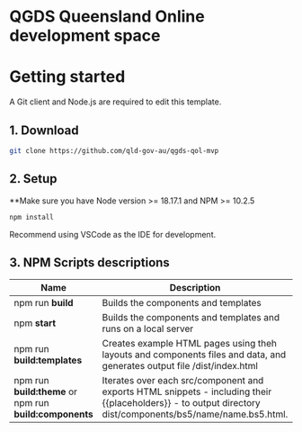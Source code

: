 # QGDS Queensland Online development space

# Getting started

A Git client and Node.js are required to edit this template.

## 1. Download

```bash
git clone https://github.com/qld-gov-au/qgds-qol-mvp
```

## 2. Setup

**Make sure you have Node version >= 18.17.1 and NPM >= 10.2.5

```bash
npm install
```

Recommend using VSCode as the IDE for development.

## 3. NPM Scripts descriptions
| Name        | Description     |
| ------------- | ------------- |
| npm run **build**  | Builds the components and templates
| npm **start**  | Builds the components and templates and runs on a local server |
| npm run **build:templates** | Creates example HTML pages using theh layouts and components files and data, and generates output file /dist/index.html |
| npm run **build:theme** or npm run **build:components** | Iterates over each src/component and exports HTML snippets - including their {{placeholders}} - to output directory dist/components/bs5/name/name.bs5.html.  